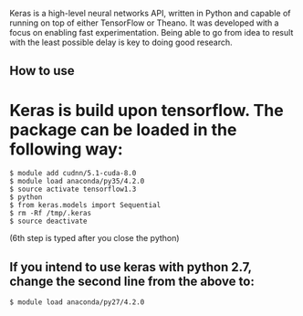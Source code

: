 Keras is a high-level neural networks API, written in Python and capable of running on top of either TensorFlow or Theano. It was developed with a focus on enabling fast experimentation. Being able to go from idea to result with the least possible delay is key to doing good research.

## How to use


# Keras is build upon tensorflow. The package can be loaded in the following way:

```
$ module add cudnn/5.1-cuda-8.0
$ module load anaconda/py35/4.2.0
$ source activate tensorflow1.3
$ python
$ from keras.models import Sequential
$ rm -Rf /tmp/.keras
$ source deactivate
```
(6th step is typed after you close the python)

## If you intend to use keras with python 2.7, change the second line from the above to:

```
$ module load anaconda/py27/4.2.0

```
